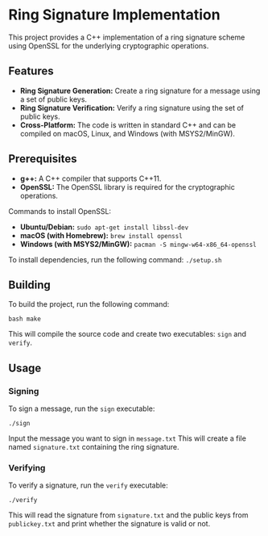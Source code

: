 # Ring Signature Implementation

This project provides a C++ implementation of a ring signature scheme using OpenSSL for the underlying cryptographic operations.

## Features

- **Ring Signature Generation:** Create a ring signature for a message using a set of public keys.
- **Ring Signature Verification:** Verify a ring signature using the set of public keys.
- **Cross-Platform:** The code is written in standard C++ and can be compiled on macOS, Linux, and Windows (with MSYS2/MinGW).

## Prerequisites

- **g++:** A C++ compiler that supports C++11.
- **OpenSSL:** The OpenSSL library is required for the cryptographic operations.

Commands to install OpenSSL:

-   **Ubuntu/Debian:** `sudo apt-get install libssl-dev`
-   **macOS (with Homebrew):** `brew install openssl`
-   **Windows (with MSYS2/MinGW):** `pacman -S mingw-w64-x86_64-openssl`

To install dependencies, run the following command:
`./setup.sh`

## Building

To build the project, run the following command:

```bash make```

This will compile the source code and create two executables: `sign` and `verify`.

## Usage

### Signing

To sign a message, run the `sign` executable:

```./sign```

Input the message you want to sign in `message.txt`
This will create a file named `signature.txt` containing the ring signature.

### Verifying

To verify a signature, run the `verify` executable:

```./verify```

This will read the signature from `signature.txt` and the public keys from `publickey.txt` and print whether the signature is valid or not.

